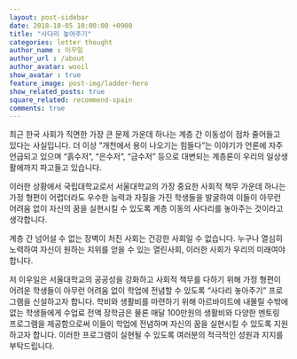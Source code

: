 ```yaml
---
layout: post-sidebar
date: 2018-10-05 10:00:00 +0900
title: "사다리 놓아주기"
categories: letter thought
author_name : 이우일
author_url : /about
author_avatar: wooil
show_avatar : true
feature_image: post-img/ladder-hero
show_related_posts: true
square_related: recommend-spain
comments: true
---
```


최근 한국 사회가 직면한 가장 큰 문제 가운데 하나는 계층 간 이동성이 점차 줄어들고 있다는 사실입니다. 더 이상 “개천에서 용이 나오기는 힘들다”는 이야기가 언론에 자주 언급되고 있으며 “흙수저”, “은수저”, “금수저” 등으로 대변되는 계층론이 우리의 일상생활에까지 파고들고 있습니다.

이러한 상황에서 국립대학교로서 서울대학교의 가장 중요한 사회적 책무 가운데 하나는 가정 형편이 어렵더라도 우수한 능력과 자질을 가진 학생들을 발굴하여 이들이 아무런 어려움 없이 자신의 꿈을 실현시킬 수 있도록 계층 이동의 사다리를 놓아주는 것이라고 생각합니다.

계층 간 넘어설 수 없는 장벽이 처진 사회는 건강한 사회일 수 없습니다. 누구나 열심히 노력하여 자신이 원하는 지위를 얻을 수 있는 열린사회, 이러한 사회가 우리의 미래여야 합니다.

저 이우일은 서울대학교의 공공성을 강화하고 사회적 책무를 다하기 위해 가정 형편이 어려운 학생들이 아무런 어려움 없이 학업에 전념할 수 있도록 “사다리 놓아주기” 프로그램을 신설하고자 합니다. 학비와 생활비를 마련하기 위해 아르바이트에 내몰릴 수밖에 없는 학생들에게 수업료 전액 장학금은 물론 매달 100만원의 생활비와 다양한 멘토링 프로그램을 제공함으로써 이들이 학업에 전념하며 자신의 꿈을 실현시킬 수 있도록 지원하고자 합니다. 이러한 프로그램이 실현될 수 있도록 여러분의 적극적인 성원과 지지를 부탁드립니다.

